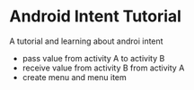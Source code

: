 # Android Intent Tutorial
 A tutorial and learning about androi intent
 
- pass value from activity A to activity B
- receive value from activity B from activity A
- create menu and menu item
